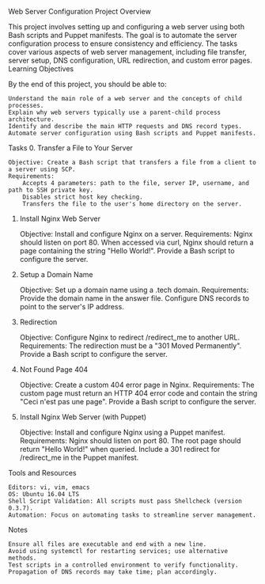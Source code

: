 Web Server Configuration Project
Overview

This project involves setting up and configuring a web server using both Bash scripts and Puppet manifests. The goal is to automate the server configuration process to ensure consistency and efficiency. The tasks cover various aspects of web server management, including file transfer, server setup, DNS configuration, URL redirection, and custom error pages.
Learning Objectives

By the end of this project, you should be able to:

    Understand the main role of a web server and the concepts of child processes.
    Explain why web servers typically use a parent-child process architecture.
    Identify and describe the main HTTP requests and DNS record types.
    Automate server configuration using Bash scripts and Puppet manifests.

Tasks
0. Transfer a File to Your Server

    Objective: Create a Bash script that transfers a file from a client to a server using SCP.
    Requirements:
        Accepts 4 parameters: path to the file, server IP, username, and path to SSH private key.
        Disables strict host key checking.
        Transfers the file to the user's home directory on the server.

1. Install Nginx Web Server

    Objective: Install and configure Nginx on a server.
    Requirements:
        Nginx should listen on port 80.
        When accessed via curl, Nginx should return a page containing the string "Hello World!".
        Provide a Bash script to configure the server.

2. Setup a Domain Name

    Objective: Set up a domain name using a .tech domain.
    Requirements:
        Provide the domain name in the answer file.
        Configure DNS records to point to the server's IP address.

3. Redirection

    Objective: Configure Nginx to redirect /redirect_me to another URL.
    Requirements:
        The redirection must be a "301 Moved Permanently".
        Provide a Bash script to configure the server.

4. Not Found Page 404

    Objective: Create a custom 404 error page in Nginx.
    Requirements:
        The custom page must return an HTTP 404 error code and contain the string "Ceci n'est pas une page".
        Provide a Bash script to configure the server.

5. Install Nginx Web Server (with Puppet)

    Objective: Install and configure Nginx using a Puppet manifest.
    Requirements:
        Nginx should listen on port 80.
        The root page should return "Hello World!" when queried.
        Include a 301 redirect for /redirect_me in the Puppet manifest.

Tools and Resources

    Editors: vi, vim, emacs
    OS: Ubuntu 16.04 LTS
    Shell Script Validation: All scripts must pass Shellcheck (version 0.3.7).
    Automation: Focus on automating tasks to streamline server management.

Notes

    Ensure all files are executable and end with a new line.
    Avoid using systemctl for restarting services; use alternative methods.
    Test scripts in a controlled environment to verify functionality.
    Propagation of DNS records may take time; plan accordingly.
